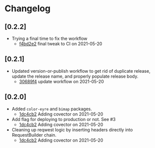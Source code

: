 # Changelog

## \[0.2.2]

- Trying a final time to fix the workflow
  - [f4bd2e2](https://github.com/lannonbr/netlify_deploy/commit/f4bd2e28068633efc9c9644cf5910d524fbe60ad) final tweak to CI on 2021-05-20

## \[0.2.1]

- Updated version-or-publish workflow to get rid of duplicate release, update the release name, and properly populate release body.
  - [30689f4](https://github.com/lannonbr/netlify_deploy/commit/30689f43306e2a3ad04678eb513349cf6fbbdd97) update workflow on 2021-05-20

## \[0.2.0]

- Added `color-eyre` and `bimap` packages.
  - [1dc4cb2](https://github.com/lannonbr/netlify_deploy/commit/1dc4cb2b4ff9ffca600d2ae299d072104e4183c6) Adding covector on 2021-05-20
- Add flag for deploying to production or not. See #3
  - [1dc4cb2](https://github.com/lannonbr/netlify_deploy/commit/1dc4cb2b4ff9ffca600d2ae299d072104e4183c6) Adding covector on 2021-05-20
- Cleaning up reqwest logic by inserting headers directly into RequestBuilder chain.
  - [1dc4cb2](https://github.com/lannonbr/netlify_deploy/commit/1dc4cb2b4ff9ffca600d2ae299d072104e4183c6) Adding covector on 2021-05-20
